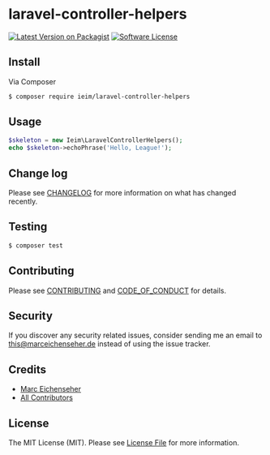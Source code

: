 # laravel-controller-helpers

[![Latest Version on Packagist][ico-version]][link-packagist]
[![Software License][ico-license]](LICENSE.md)

## Install

Via Composer

``` bash
$ composer require ieim/laravel-controller-helpers
```

## Usage

``` php
$skeleton = new Ieim\LaravelControllerHelpers();
echo $skeleton->echoPhrase('Hello, League!');
```

## Change log

Please see [CHANGELOG](CHANGELOG.md) for more information on what has changed recently.

## Testing

``` bash
$ composer test
```

## Contributing

Please see [CONTRIBUTING](CONTRIBUTING.md) and [CODE_OF_CONDUCT](CODE_OF_CONDUCT.md) for details.

## Security

If you discover any security related issues, consider sending me an email to this@marceichenseher.de instead of using the issue tracker.

## Credits

- [Marc Eichenseher][link-author]
- [All Contributors][link-contributors]

## License

The MIT License (MIT). Please see [License File](LICENSE.md) for more information.

[ico-version]: https://img.shields.io/packagist/v/ieim/laravel-controller-helpers.svg?style=flat-square
[ico-license]: https://img.shields.io/badge/license-MIT-brightgreen.svg?style=flat-square

[link-packagist]: https://packagist.org/packages/ieim/laravel-controller-helpers
[link-author]: https://github.com/ieim
[link-contributors]: ../../contributors
